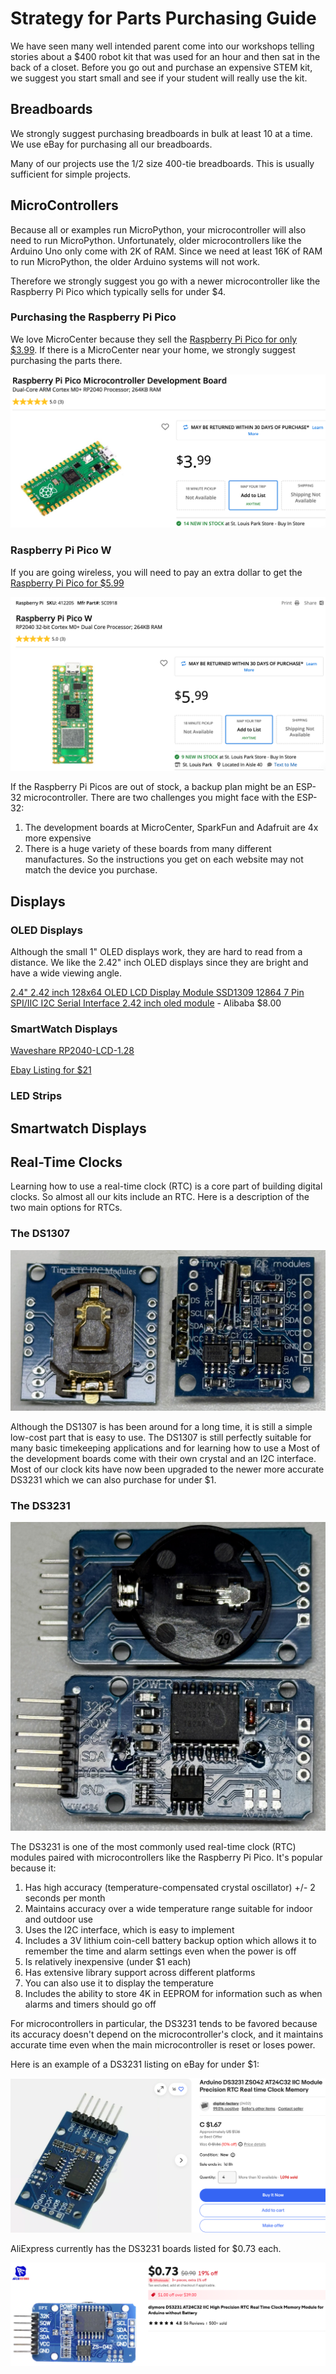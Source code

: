 # Strategy for Parts Purchasing Guide

We have seen many well intended parent come into our workshops telling stories
about a $400 robot kit that was used for an hour and then sat in the back
of a closet.  Before you go out and purchase an expensive STEM kit, we
suggest you start small and see if your student will really use the kit.

## Breadboards

We strongly suggest purchasing breadboards in bulk at least 10 at a time.
We use eBay for purchasing all our breadboards.

Many of our projects use the 1/2 size 400-tie breadboards.  This is usually
sufficient for simple projects.

## MicroControllers

Because all or examples run MicroPython, your microcontroller will also need to run MicroPython.
Unfortunately, older microcontrollers like the Arduino Uno only come with 2K of RAM.  Since we need at least 16K of RAM to run MicroPython, the older Arduino systems will not work.

Therefore we strongly suggest you go with a newer microcontroller like the Raspberry Pi Pico which
typically sells for under $4.

### Purchasing the Raspberry Pi Pico

We love MicroCenter because they sell the [Raspberry Pi Pico for only $3.99](https://www.microcenter.com/product/661033/raspberry-pi-pico-microcontroller-development-board).  If there is a MicroCenter near your home, we strongly suggest purchasing the parts there.  

![Pico](../img/microcenter-pico.png)

### Raspberry Pi Pico W

If you are going wireless, you will need to pay an extra dollar to get the [Raspberry Pi Pico for $5.99](https://www.microcenter.com/product/650108/raspberry-pi-pico-w)

![Pico W](../img/microcenter-pico-w.png)

If the Raspberry Pi Picos are out of stock, a backup plan might be an ESP-32 microcontroller.
There are two challenges you might face with the ESP-32:

1. The development boards at MicroCenter, SparkFun and Adafruit are 4x more expensive
2. There is a huge variety of these boards from many different manufactures.  So the instructions you get on each website may not match the device you purchase.

## Displays

### OLED Displays

Although the small 1" OLED displays work, they are hard to read from a distance.
We like the 2.42" inch OLED displays since they are bright and have a wide viewing angle.

[2.4" 2.42 inch 128x64 OLED LCD Display Module SSD1309 12864 7 Pin SPI/IIC I2C Serial Interface 2.42 inch oled module](https://www.alibaba.com/product-detail/2-4-2-42-inch-128x64_1600942149379.html) - Alibaba $8.00

### SmartWatch Displays

[Waveshare RP2040-LCD-1.28](https://www.waveshare.com/wiki/RP2040-LCD-1.28)

[Ebay Listing for $21](https://www.ebay.com/itm/265865445423)

### LED Strips

## Smartwatch Displays

## Real-Time Clocks

Learning how to use a real-time clock (RTC) is a core part of building
digital clocks.  So almost all our kits include an RTC.  Here is
a description of the two main options for RTCs.

### The DS1307
![](../img/rtc-ds1307-front-back.jpg)

Although the DS1307 is has been around for a long time, it is still a simple low-cost part that is easy to use.  The DS1307 is still perfectly suitable for many basic timekeeping applications and for learning how to use a
Most of the development boards come with their own crystal and an I2C interface.  Most of our clock kits have now been upgraded to the newer more accurate DS3231 which we can also purchase for under $1.

### The DS3231

![](../img/rtc-ds3231-front-back.jpg)

The DS3231 is one of the most commonly used real-time clock (RTC) modules paired with microcontrollers like the Raspberry Pi Pico. It's popular because it:

1. Has high accuracy (temperature-compensated crystal oscillator) +/- 2 seconds per month
2. Maintains accuracy over a wide temperature range suitable for indoor and outdoor use
3. Uses the I2C interface, which is easy to implement
4. Includes a 3V lithium coin-cell battery backup option which allows it to remember the time and alarm settings even when the power is off
6. Is relatively inexpensive (under $1 each)
7. Has extensive library support across different platforms
8. You can also use it to display the temperature
9. Includes the ability to store 4K in EEPROM for information such as when alarms and timers should go off

For microcontrollers in particular, the DS3231 tends to be favored because its accuracy doesn't depend on the microcontroller's clock, and it maintains accurate time even when the main microcontroller is reset or loses power.

Here is an example of a DS3231 listing on eBay for under $1:

![](../img/rtc-ds3231-ebay.png)

AliExpress currently has the DS3231 boards listed for $0.73 each.

![](../img/rtc-ds3231-aliexpress.png)
